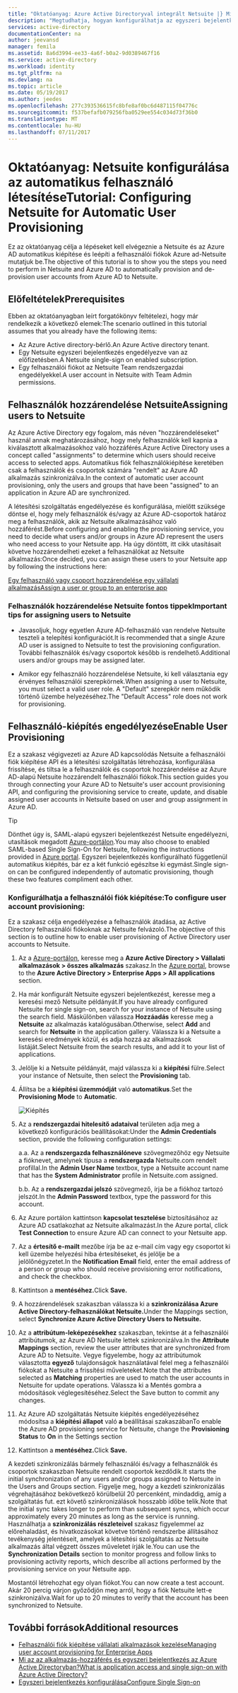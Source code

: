 ```yaml
---
title: "Oktatóanyag: Azure Active Directoryval integrált Netsuite |} Microsoft Docs"
description: "Megtudhatja, hogyan konfigurálhatja az egyszeri bejelentkezés Azure Active Directory és Netsuite között."
services: active-directory
documentationCenter: na
author: jeevansd
manager: femila
ms.assetid: 8a6d3994-ee33-4a6f-b0a2-9d0389467f16
ms.service: active-directory
ms.workload: identity
ms.tgt_pltfrm: na
ms.devlang: na
ms.topic: article
ms.date: 05/19/2017
ms.author: jeedes
ms.openlocfilehash: 277c393536615fc8bfe8af0bc6d487115f04776c
ms.sourcegitcommit: f537befafb079256fba0529ee554c034d73f36b0
ms.translationtype: MT
ms.contentlocale: hu-HU
ms.lasthandoff: 07/11/2017
---
```

# <a name="tutorial-configuring-netsuite-for-automatic-user-provisioning"></a><span data-ttu-id="06596-103">Oktatóanyag: Netsuite konfigurálása az automatikus felhasználó létesítése</span><span class="sxs-lookup"><span data-stu-id="06596-103">Tutorial: Configuring Netsuite for Automatic User Provisioning</span></span>

<span data-ttu-id="06596-104">Ez az oktatóanyag célja a lépéseket kell elvégeznie a Netsuite és az Azure AD automatikus kiépítése és leépíti a felhasználói fiókok Azure ad-Netsuite mutatjuk be.</span><span class="sxs-lookup"><span data-stu-id="06596-104">The objective of this tutorial is to show you the steps you need to perform in Netsuite and Azure AD to automatically provision and de-provision user accounts from Azure AD to Netsuite.</span></span>

## <a name="prerequisites"></a><span data-ttu-id="06596-105">Előfeltételek</span><span class="sxs-lookup"><span data-stu-id="06596-105">Prerequisites</span></span>

<span data-ttu-id="06596-106">Ebben az oktatóanyagban leírt forgatókönyv feltételezi, hogy már rendelkezik a következő elemek:</span><span class="sxs-lookup"><span data-stu-id="06596-106">The scenario outlined in this tutorial assumes that you already have the following items:</span></span>

*   <span data-ttu-id="06596-107">Az Azure Active directory-bérlő.</span><span class="sxs-lookup"><span data-stu-id="06596-107">An Azure Active directory tenant.</span></span>
*   <span data-ttu-id="06596-108">Egy Netsuite egyszeri bejelentkezés engedélyezve van az előfizetésben.</span><span class="sxs-lookup"><span data-stu-id="06596-108">A Netsuite single-sign on enabled subscription.</span></span>
*   <span data-ttu-id="06596-109">Egy felhasználói fiókot az Netsuite Team rendszergazdai engedélyekkel.</span><span class="sxs-lookup"><span data-stu-id="06596-109">A user account in Netsuite with Team Admin permissions.</span></span>

## <a name="assigning-users-to-netsuite"></a><span data-ttu-id="06596-110">Felhasználók hozzárendelése Netsuite</span><span class="sxs-lookup"><span data-stu-id="06596-110">Assigning users to Netsuite</span></span>

<span data-ttu-id="06596-111">Az Azure Active Directory egy fogalom, más néven "hozzárendeléseket" használ annak meghatározásához, hogy mely felhasználók kell kapnia a kiválasztott alkalmazásokhoz való hozzáférés.</span><span class="sxs-lookup"><span data-stu-id="06596-111">Azure Active Directory uses a concept called "assignments" to determine which users should receive access to selected apps.</span></span> <span data-ttu-id="06596-112">Automatikus fiók felhasználókiépítése keretében csak a felhasználók és csoportok számára "rendelt" az Azure AD alkalmazás szinkronizálva.</span><span class="sxs-lookup"><span data-stu-id="06596-112">In the context of automatic user account provisioning, only the users and groups that have been "assigned" to an application in Azure AD are synchronized.</span></span>

<span data-ttu-id="06596-113">A létesítési szolgáltatás engedélyezése és konfigurálása, mielőtt szüksége döntse el, hogy mely felhasználók és/vagy az Azure AD-csoportok határoz meg a felhasználók, akik az Netsuite alkalmazásához való hozzáférést.</span><span class="sxs-lookup"><span data-stu-id="06596-113">Before configuring and enabling the provisioning service, you need to decide what users and/or groups in Azure AD represent the users who need access to your Netsuite app.</span></span> <span data-ttu-id="06596-114">Ha úgy döntött, itt cikk utasításait követve hozzárendelheti ezeket a felhasználókat az Netsuite alkalmazás:</span><span class="sxs-lookup"><span data-stu-id="06596-114">Once decided, you can assign these users to your Netsuite app by following the instructions here:</span></span>

[<span data-ttu-id="06596-115">Egy felhasználó vagy csoport hozzárendelése egy vállalati alkalmazás</span><span class="sxs-lookup"><span data-stu-id="06596-115">Assign a user or group to an enterprise app</span></span>](https://docs.microsoft.com/azure/active-directory/active-directory-coreapps-assign-user-azure-portal)

### <a name="important-tips-for-assigning-users-to-netsuite"></a><span data-ttu-id="06596-116">Felhasználók hozzárendelése Netsuite fontos tippek</span><span class="sxs-lookup"><span data-stu-id="06596-116">Important tips for assigning users to Netsuite</span></span>

*   <span data-ttu-id="06596-117">Javasoljuk, hogy egyetlen Azure AD-felhasználó van rendelve Netsuite teszteli a telepítési konfigurációt.</span><span class="sxs-lookup"><span data-stu-id="06596-117">It is recommended that a single Azure AD user is assigned to Netsuite to test the provisioning configuration.</span></span> <span data-ttu-id="06596-118">További felhasználók és/vagy csoportok később is rendelhető.</span><span class="sxs-lookup"><span data-stu-id="06596-118">Additional users and/or groups may be assigned later.</span></span>

*   <span data-ttu-id="06596-119">Amikor egy felhasználó hozzárendelése Netsuite, ki kell választania egy érvényes felhasználói szerepkörnek.</span><span class="sxs-lookup"><span data-stu-id="06596-119">When assigning a user to Netsuite, you must select a valid user role.</span></span> <span data-ttu-id="06596-120">A "Default" szerepkör nem működik történő üzembe helyezéséhez.</span><span class="sxs-lookup"><span data-stu-id="06596-120">The "Default Access" role does not work for provisioning.</span></span>

## <a name="enable-user-provisioning"></a><span data-ttu-id="06596-121">Felhasználó-kiépítés engedélyezése</span><span class="sxs-lookup"><span data-stu-id="06596-121">Enable User Provisioning</span></span>

<span data-ttu-id="06596-122">Ez a szakasz végigvezeti az Azure AD kapcsolódás Netsuite a felhasználói fiók kiépítése API és a létesítési szolgáltatás létrehozása, konfigurálása frissítése, és tiltsa le a felhasználók és csoportok hozzárendelése az Azure AD-alapú Netsuite hozzárendelt felhasználói fiókok.</span><span class="sxs-lookup"><span data-stu-id="06596-122">This section guides you through connecting your Azure AD to Netsuite's user account provisioning API, and configuring the provisioning service to create, update, and disable assigned user accounts in Netsuite based on user and group assignment in Azure AD.</span></span>

> [!TIP] 
> <span data-ttu-id="06596-123">Dönthet úgy is, SAML-alapú egyszeri bejelentkezést Netsuite engedélyezni, utasítások megadott [Azure-portálon](https://portal.azure.com).</span><span class="sxs-lookup"><span data-stu-id="06596-123">You may also choose to enabled SAML-based Single Sign-On for Netsuite, following the instructions provided in [Azure portal](https://portal.azure.com).</span></span> <span data-ttu-id="06596-124">Egyszeri bejelentkezés konfigurálható függetlenül automatikus kiépítés, bár ez a két funkció egészítse ki egymást.</span><span class="sxs-lookup"><span data-stu-id="06596-124">Single sign-on can be configured independently of automatic provisioning, though these two features compliment each other.</span></span>

### <a name="to-configure-user-account-provisioning"></a><span data-ttu-id="06596-125">Konfigurálhatja a felhasználói fiók kiépítése:</span><span class="sxs-lookup"><span data-stu-id="06596-125">To configure user account provisioning:</span></span>

<span data-ttu-id="06596-126">Ez a szakasz célja engedélyezése a felhasználók átadása, az Active Directory felhasználói fiókoknak az Netsuite felvázoló.</span><span class="sxs-lookup"><span data-stu-id="06596-126">The objective of this section is to outline how to enable user provisioning of Active Directory user accounts to Netsuite.</span></span>

1. <span data-ttu-id="06596-127">Az a [Azure-portálon](https://portal.azure.com), keresse meg a **Azure Active Directory > Vállalati alkalmazások > összes alkalmazás** szakasz.</span><span class="sxs-lookup"><span data-stu-id="06596-127">In the [Azure portal](https://portal.azure.com), browse to the **Azure Active Directory > Enterprise Apps > All applications** section.</span></span>

2. <span data-ttu-id="06596-128">Ha már konfigurált Netsuite egyszeri bejelentkezést, keresse meg a keresési mező Netsuite példányát.</span><span class="sxs-lookup"><span data-stu-id="06596-128">If you have already configured Netsuite for single sign-on, search for your instance of Netsuite using the search field.</span></span> <span data-ttu-id="06596-129">Máskülönben válassza **Hozzáadás** keresse meg a **Netsuite** az alkalmazás katalógusában.</span><span class="sxs-lookup"><span data-stu-id="06596-129">Otherwise, select **Add** and search for **Netsuite** in the application gallery.</span></span> <span data-ttu-id="06596-130">Válassza ki a Netsuite a keresési eredmények közül, és adja hozzá az alkalmazások listáját.</span><span class="sxs-lookup"><span data-stu-id="06596-130">Select Netsuite from the search results, and add it to your list of applications.</span></span>

3. <span data-ttu-id="06596-131">Jelölje ki a Netsuite példányát, majd válassza ki a **kiépítési** fülre.</span><span class="sxs-lookup"><span data-stu-id="06596-131">Select your instance of Netsuite, then select the **Provisioning** tab.</span></span>

4. <span data-ttu-id="06596-132">Állítsa be a **kiépítési üzemmódját** való **automatikus**.</span><span class="sxs-lookup"><span data-stu-id="06596-132">Set the **Provisioning Mode** to **Automatic**.</span></span> 

    ![Kiépítés](./media/active-directory-saas-netsuite-provisioning-tutorial/provisioning.png)

5. <span data-ttu-id="06596-134">Az a **rendszergazdai hitelesítő adataival** területen adja meg a következő konfigurációs beállításokat:</span><span class="sxs-lookup"><span data-stu-id="06596-134">Under the **Admin Credentials** section, provide the following configuration settings:</span></span>
   
    <span data-ttu-id="06596-135">a.</span><span class="sxs-lookup"><span data-stu-id="06596-135">a.</span></span> <span data-ttu-id="06596-136">Az a **rendszergazda felhasználóneve** szövegmezőhöz egy Netsuite a fióknevet, amelynek típusa a **rendszergazda** Netsuite.com rendelt profillal.</span><span class="sxs-lookup"><span data-stu-id="06596-136">In the **Admin User Name** textbox, type a Netsuite account name that has the **System Administrator** profile in Netsuite.com assigned.</span></span>
   
    <span data-ttu-id="06596-137">b.</span><span class="sxs-lookup"><span data-stu-id="06596-137">b.</span></span> <span data-ttu-id="06596-138">Az a **rendszergazdai jelszó** szövegmező, írja be a fiókhoz tartozó jelszót.</span><span class="sxs-lookup"><span data-stu-id="06596-138">In the **Admin Password** textbox, type the password for this account.</span></span>
      
6. <span data-ttu-id="06596-139">Az Azure portálon kattintson **kapcsolat tesztelése** biztosításához az Azure AD csatlakozhat az Netsuite alkalmazást.</span><span class="sxs-lookup"><span data-stu-id="06596-139">In the Azure portal, click **Test Connection** to ensure Azure AD can connect to your Netsuite app.</span></span>

7. <span data-ttu-id="06596-140">Az a **értesítő e-mailt** mezőbe írja be az e-mail cím vagy egy csoportot ki kell üzembe helyezési hiba értesítéseket, és jelölje be a jelölőnégyzetet.</span><span class="sxs-lookup"><span data-stu-id="06596-140">In the **Notification Email** field, enter the email address of a person or group who should receive provisioning error notifications, and check the checkbox.</span></span>

8. <span data-ttu-id="06596-141">Kattintson a **mentéséhez.**</span><span class="sxs-lookup"><span data-stu-id="06596-141">Click **Save.**</span></span>

9. <span data-ttu-id="06596-142">A hozzárendelések szakaszban válassza ki a **szinkronizálása Azure Active Directory-felhasználókat Netsuite.**</span><span class="sxs-lookup"><span data-stu-id="06596-142">Under the Mappings section, select **Synchronize Azure Active Directory Users to Netsuite.**</span></span>

10. <span data-ttu-id="06596-143">Az a **attribútum-leképezésekhez** szakaszban, tekintse át a felhasználói attribútumok, az Azure AD Netsuite lettek szinkronizálva.</span><span class="sxs-lookup"><span data-stu-id="06596-143">In the **Attribute Mappings** section, review the user attributes that are synchronized from Azure AD to Netsuite.</span></span> <span data-ttu-id="06596-144">Vegye figyelembe, hogy az attribútumok választotta **egyező** tulajdonságok használatával felel meg a felhasználói fiókokat a Netsuite a frissítési műveleteket.</span><span class="sxs-lookup"><span data-stu-id="06596-144">Note that the attributes selected as **Matching** properties are used to match the user accounts in Netsuite for update operations.</span></span> <span data-ttu-id="06596-145">Válassza ki a Mentés gombra a módosítások véglegesítéséhez.</span><span class="sxs-lookup"><span data-stu-id="06596-145">Select the Save button to commit any changes.</span></span>

11. <span data-ttu-id="06596-146">Az Azure AD szolgáltatás Netsuite kiépítés engedélyezéséhez módosítsa a **kiépítési állapot** való **a** beállításai szakaszában</span><span class="sxs-lookup"><span data-stu-id="06596-146">To enable the Azure AD provisioning service for Netsuite, change the **Provisioning Status** to **On** in the Settings section</span></span>

12. <span data-ttu-id="06596-147">Kattintson a **mentéséhez.**</span><span class="sxs-lookup"><span data-stu-id="06596-147">Click **Save.**</span></span>

<span data-ttu-id="06596-148">A kezdeti szinkronizálás bármely felhasználói és/vagy a felhasználók és csoportok szakaszban Netsuite rendelt csoportok kezdődik.</span><span class="sxs-lookup"><span data-stu-id="06596-148">It starts the initial synchronization of any users and/or groups assigned to Netsuite in the Users and Groups section.</span></span> <span data-ttu-id="06596-149">Figyelje meg, hogy a kezdeti szinkronizálás végrehajtásához bekövetkező körülbelül 20 percenként, mindaddig, amíg a szolgáltatás fut. ezt követő szinkronizálások hosszabb időbe telik.</span><span class="sxs-lookup"><span data-stu-id="06596-149">Note that the initial sync takes longer to perform than subsequent syncs, which occur approximately every 20 minutes as long as the service is running.</span></span> <span data-ttu-id="06596-150">Használhatja a **szinkronizálás részleteivel** szakasz figyelemmel az előrehaladást, és hivatkozásokat követve történő rendszerbe állításához tevékenység jelentéseit, amelyek a létesítési szolgáltatás az Netsuite alkalmazás által végzett összes műveletet írják le.</span><span class="sxs-lookup"><span data-stu-id="06596-150">You can use the **Synchronization Details** section to monitor progress and follow links to provisioning activity reports, which describe all actions performed by the provisioning service on your Netsuite app.</span></span>

<span data-ttu-id="06596-151">Mostantól létrehozhat egy olyan fiókot.</span><span class="sxs-lookup"><span data-stu-id="06596-151">You can now create a test account.</span></span> <span data-ttu-id="06596-152">Akár 20 percig várjon győződjön meg arról, hogy a fiók Netsuite lett-e szinkronizálva.</span><span class="sxs-lookup"><span data-stu-id="06596-152">Wait for up to 20 minutes to verify that the account has been synchronized to Netsuite.</span></span>

## <a name="additional-resources"></a><span data-ttu-id="06596-153">További források</span><span class="sxs-lookup"><span data-stu-id="06596-153">Additional resources</span></span>

* [<span data-ttu-id="06596-154">Felhasználói fiók kiépítése vállalati alkalmazások kezelése</span><span class="sxs-lookup"><span data-stu-id="06596-154">Managing user account provisioning for Enterprise Apps</span></span>](active-directory-saas-tutorial-list.md)
* [<span data-ttu-id="06596-155">Mi az az alkalmazás-hozzáférés és egyszeri bejelentkezés az Azure Active Directoryban?</span><span class="sxs-lookup"><span data-stu-id="06596-155">What is application access and single sign-on with Azure Active Directory?</span></span>](active-directory-appssoaccess-whatis.md)
* [<span data-ttu-id="06596-156">Egyszeri bejelentkezés konfigurálása</span><span class="sxs-lookup"><span data-stu-id="06596-156">Configure Single Sign-on</span></span>](active-directory-saas-netsuite-tutorial.md)